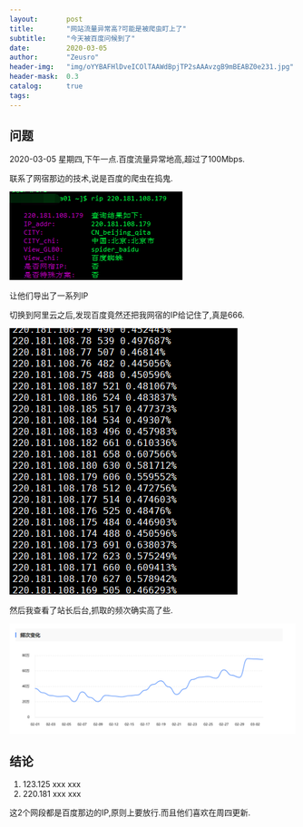 ```yaml
---
layout:       post
title:        "网站流量异常高?可能是被爬虫盯上了"
subtitle:     "今天被百度问候到了"
date:         2020-03-05
author:       "Zeusro"
header-img:   "img/oYYBAFHlDveICOlTAAWdBpjTP2sAAAvzgB9mBEABZ0e231.jpg"
header-mask:  0.3
catalog:      true
tags:
---
```


## 问题

2020-03-05 星期四,下午一点.百度流量异常地高,超过了100Mbps.

联系了网宿那边的技术,说是百度的爬虫在捣鬼.

![](/img/in-post/baidu/rip.png)

让他们导出了一系列IP

切换到阿里云之后,发现百度竟然还把我网宿的IP给记住了,真是666.

![](/img/in-post/baidu/17B782EA19C50DCFD14A4493ABEF6E5A.png)

然后我查看了站长后台,抓取的频次确实高了些.

![](/img/in-post/baidu/baidu-spider.png)

## 结论

1. 123.125 xxx xxx
1. 220.181 xxx xxx

这2个网段都是百度那边的IP,原则上要放行.而且他们喜欢在周四更新.